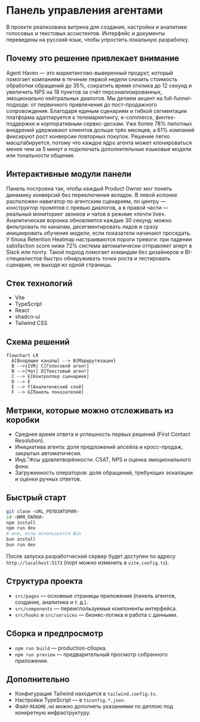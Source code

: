 # Панель управления агентами

В проекте реализована витрина для создания, настройки и аналитики голосовых и текстовых ассистентов. Интерфейс и документы переведены на русский язык, чтобы упростить локальную разработку.

## Почему это решение привлекает внимание

Agent Haven — это маркетингово-выверенный продукт, который помогает компаниям в течение первой недели снизить стоимость обработки обращений до 35%, сократить время отклика до 12 секунд и увеличить NPS на 18 пунктов за счёт персонализированных, эмоционально нейтральных диалогов. Мы делаем акцент на full-funnel-подходе: от первичного привлечения до пост-продажного сопровождения. Благодаря единым сценариям и гибкой сегментации платформа адаптируется к телемаркетингу, e-commerce, финтех-поддержке и корпоративным сервис-дескам. Уже более 78% пилотных внедрений удерживают клиентов дольше трёх месяцев, а 61% компаний фиксируют рост конверсии повторных покупок. Решение легко масштабируется, потому что каждое ядро агента может клонироваться менее чем за 5 минут и подключать дополнительные языковые модели или тональности общения.

## Интерактивные модули панели

Панель построена так, чтобы каждый Product Owner мог понять динамику конверсий без переключения вкладок. В левой колонке расположен навигатор по агентским сценариям, по центру — конструктор промптов с превью диалогов, а в правой части — реальный мониторинг звонков и чатов в режиме «почти live». Аналитическая воронка обновляется каждые 30 секунд: можно фильтровать по каналам, десегментировать лидов и сразу инициировать обучение модели, если показатели начинают проседать. У блока Retention Heatmap настраиваются пороги тревоги: при падении satisfaction score ниже 72% система автоматически отправляет алерт в Slack или почту. Такой подход помогает командам без дизайнеров и BI-специалистов быстро обнаруживать точки роста и тестировать сценарии, не выходя из одной страницы.

## Стек технологий

- Vite
- TypeScript
- React
- shadcn-ui
- Tailwind CSS

## Схема решений

```mermaid
flowchart LR
  A[Входящие каналы] --> B{Маршрутизация}
  B -->|IVR| C[Голосовой агент]
  B -->|Чат| D[Текстовый агент]
  C --> E[Контроллер сценариев]
  D --> E
  E --> F[Аналитический слой]
  F --> G[Панель показателей]
```

## Метрики, которые можно отслеживать из коробки

- Среднее время ответа и успешность первых решений (First Contact Resolution).
- Инициатива агента: доля предложений апсейла и кросс-продаж, закрытых автоматически.
- Индेकсы удовлетворённости: CSAT, NPS и оценка эмоционального фона.
- Загруженность операторов: доля обращений, требующих эскалации и оценки ручных ответов.

## Быстрый старт

```sh
git clone <URL_РЕПОЗИТОРИЯ>
cd <ИМЯ_ПАПКИ>
npm install
npm run dev
# или, если используется Bun
bun install
bun run dev
```

После запуска разработческий сервер будет доступен по адресу `http://localhost:5173` (порт можно изменить в `vite.config.ts`).

## Структура проекта

- `src/pages` — основные страницы приложения (панель агентов, создание, аналитика и т. д.).
- `src/components` — переиспользуемые компоненты интерфейса.
- `src/hooks` и `src/services` — бизнес-логика и работа с данными.

## Сборка и предпросмотр

- `npm run build` — production-сборка.
- `npm run preview` — предварительный просмотр собранного приложения.

## Дополнительно

- Конфигурация Tailwind находится в `tailwind.config.ts`.
- Настройки TypeScript — в `tsconfig.*.json`.
- Файл `README.md` можно дополнять указаниями по деплою под конкретную инфраструктуру.
